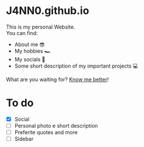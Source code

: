 # J4NN0.github.io

This is my personal Website.  
You can find:
- About me 😎
- My hobbies 🏎
- My socials 👥
- Some short description of my important projects 💻

What are you waiting for? [Know me better](https://j4nn0.github.io.)!

# To do

- [X] Social
- [ ] Personal photo e short description
- [ ] Preferite quotes and more
- [ ] Sidebar
